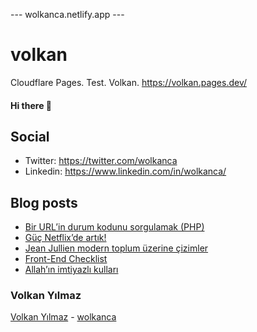 ---  wolkanca.netlify.app ---
# volkan
Cloudflare Pages. Test. Volkan. https://volkan.pages.dev/

#### Hi there 👋

## Social
- Twitter: https://twitter.com/wolkanca
- Linkedin: https://www.linkedin.com/in/wolkanca/


## Blog posts
<!-- BLOG-POST-LIST:START -->
- [Bir URL’in durum kodunu sorgulamak (PHP)](https://wolkanca.com.tr/bir-urlin-durum-kodunu-sorgulamak-php/)
- [Güç Netflix’de artık!](https://wolkanca.com.tr/guc-netflixde-artik/)
- [Jean Jullien modern toplum üzerine çizimler](https://wolkanca.com.tr/jean-jullien-modern-toplum-uzerine-cizimler/)
- [Front-End Checklist](https://wolkanca.com.tr/front-end-checklist/)
- [Allah’ın imtiyazlı kulları](https://wolkanca.com.tr/allahin-imtiyazli-kullari/)
<!-- BLOG-POST-LIST:END -->


### Volkan Yılmaz

[Volkan Yılmaz](https://volkanyilmaz.com.tr/) - [wolkanca](https://wolkanca.com.tr/)

